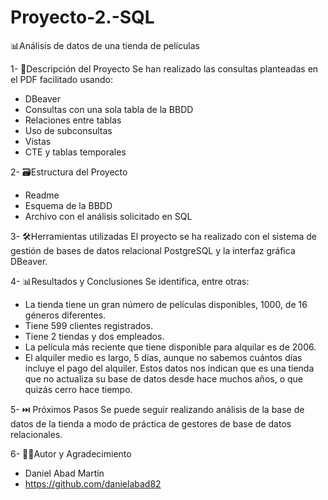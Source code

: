 # Proyecto-2.-SQL
📊Análisis de datos de una tienda de películas

1-	📒Descripción del Proyecto
Se han realizado las consultas planteadas en el PDF facilitado usando:
  - DBeaver
  -	Consultas con una sola tabla de la BBDD
  - Relaciones entre tablas
  - Uso de subconsultas
  - Vistas
  - CTE y tablas temporales 

2-	🗃️Estructura del Proyecto
  - Readme
  - Esquema de la BBDD
  - Archivo con el análisis solicitado en SQL

3-	🛠️Herramientas utilizadas
El proyecto se ha realizado con el sistema de gestión de bases de datos relacional PostgreSQL y la interfaz gráfica DBeaver.

4-	📊Resultados y Conclusiones
Se identifica, entre otras:
  -	La tienda tiene un gran número de películas disponibles, 1000, de 16 géneros diferentes.
  -	Tiene 599 clientes registrados.
  -	Tiene 2 tiendas y dos empleados.
  -	La película más reciente que tiene disponible para alquilar es de 2006.
  -	El alquiler medio es largo, 5 días, aunque no sabemos cuántos días incluye el pago del alquiler.
Estos datos nos indican que es una tienda que no actualiza su base de datos desde hace muchos años, o que quizás cerro hace tiempo.

5-	⏭️ Próximos Pasos
Se puede seguir realizando análisis de la base de datos de la tienda a modo de práctica de gestores de base de datos relacionales.

6-	✍🏼Autor y Agradecimiento
-	Daniel Abad Martín
-	https://github.com/danielabad82


